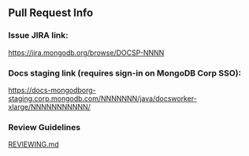 ## Pull Request Info

### Issue JIRA link:
https://jira.mongodb.org/browse/DOCSP-NNNN

### Docs staging link (requires sign-in on MongoDB Corp SSO):
https://docs-mongodborg-staging.corp.mongodb.com/NNNNNNN/java/docsworker-xlarge/NNNNNNNNNNN/

### Review Guidelines
[REVIEWING.md](https://github.com/mongodb/docs-realm/blob/master/REVIEWING.md)
